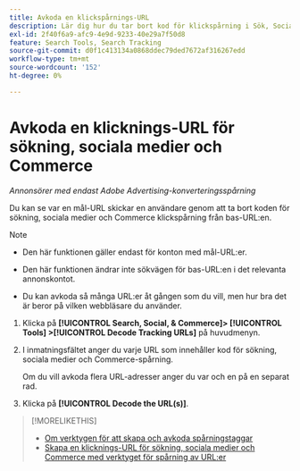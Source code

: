 ```yaml
---
title: Avkoda en klickspårnings-URL
description: Lär dig hur du tar bort kod för klickspårning i Sök, Socialt och Commerce från en bas-URL.
exl-id: 2f40f6a9-afc9-4e9d-9233-40e29a7f50d8
feature: Search Tools, Search Tracking
source-git-commit: d0f1c413134a0868ddec79ded7672af316267edd
workflow-type: tm+mt
source-wordcount: '152'
ht-degree: 0%

---
```


# Avkoda en klicknings-URL för sökning, sociala medier och Commerce

*Annonsörer med endast Adobe Advertising-konverteringsspårning*

Du kan se var en mål-URL skickar en användare genom att ta bort koden för sökning, sociala medier och Commerce klickspårning från bas-URL:en.

>[!NOTE]
>
>* Den här funktionen gäller endast för konton med mål-URL:er.
>
>* Den här funktionen ändrar inte sökvägen för bas-URL:en i det relevanta annonskontot.
>
>* Du kan avkoda så många URL:er åt gången som du vill, men hur bra det är beror på vilken webbläsare du använder.

1. Klicka på **[!UICONTROL Search, Social, & Commerce]> [!UICONTROL Tools] >[!UICONTROL Decode Tracking URLs]** på huvudmenyn.

1. I inmatningsfältet anger du varje URL som innehåller kod för sökning, sociala medier och Commerce-spårning.

   Om du vill avkoda flera URL-adresser anger du var och en på en separat rad.

1. Klicka på **[!UICONTROL Decode the URL(s)]**.

>[!MORELIKETHIS]
>
>* [Om verktygen för att skapa och avkoda spårningstaggar](tracking-tools-about.md)
>* [Skapa en klicknings-URL för sökning, sociala medier och Commerce med verktyget för spårning av URL:er](click-tracking-url-generate.md)
